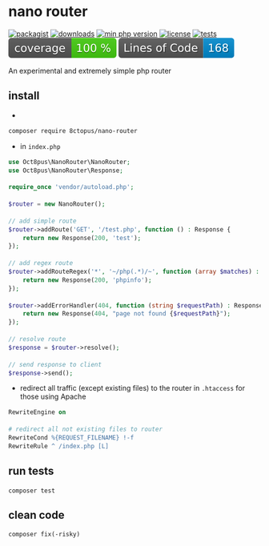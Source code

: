 # nano router

[![packagist](http://poser.pugx.org/8ctopus/nano-router/v)](https://packagist.org/packages/8ctopus/nano-router)
[![downloads](http://poser.pugx.org/8ctopus/nano-router/downloads)](https://packagist.org/packages/8ctopus/nano-router)
[![min php version](http://poser.pugx.org/8ctopus/nano-router/require/php)](https://packagist.org/packages/8ctopus/nano-router)
[![license](http://poser.pugx.org/8ctopus/nano-router/license)](https://packagist.org/packages/8ctopus/nano-router)
[![tests](https://github.com/8ctopus/nano-router/actions/workflows/tests.yml/badge.svg)](https://github.com/8ctopus/nano-router/actions/workflows/tests.yml)
![code coverage badge](https://raw.githubusercontent.com/8ctopus/nano-router/image-data/coverage.svg)
![lines of code](https://raw.githubusercontent.com/8ctopus/nano-router/image-data/lines.svg)

An experimental and extremely simple php router

## install

-

```sh
composer require 8ctopus/nano-router
```

- in `index.php`

```php
use Oct8pus\NanoRouter\NanoRouter;
use Oct8pus\NanoRouter\Response;

require_once 'vendor/autoload.php';

$router = new NanoRouter();

// add simple route
$router->addRoute('GET', '/test.php', function () : Response {
    return new Response(200, 'test');
});

// add regex route
$router->addRouteRegex('*', '~/php(.*)/~', function (array $matches) : Response {
    return new Response(200, 'phpinfo');
});

$router->addErrorHandler(404, function (string $requestPath) : Response {
    return new Response(404, "page not found {$requestPath}");
});

// resolve route
$response = $router->resolve();

// send response to client
$response->send();
```

- redirect all traffic (except existing files) to the router in `.htaccess` for those using Apache

```apache
RewriteEngine on

# redirect all not existing files to router
RewriteCond %{REQUEST_FILENAME} !-f
RewriteRule ^ /index.php [L]
```

## run tests

    composer test

## clean code

    composer fix(-risky)
